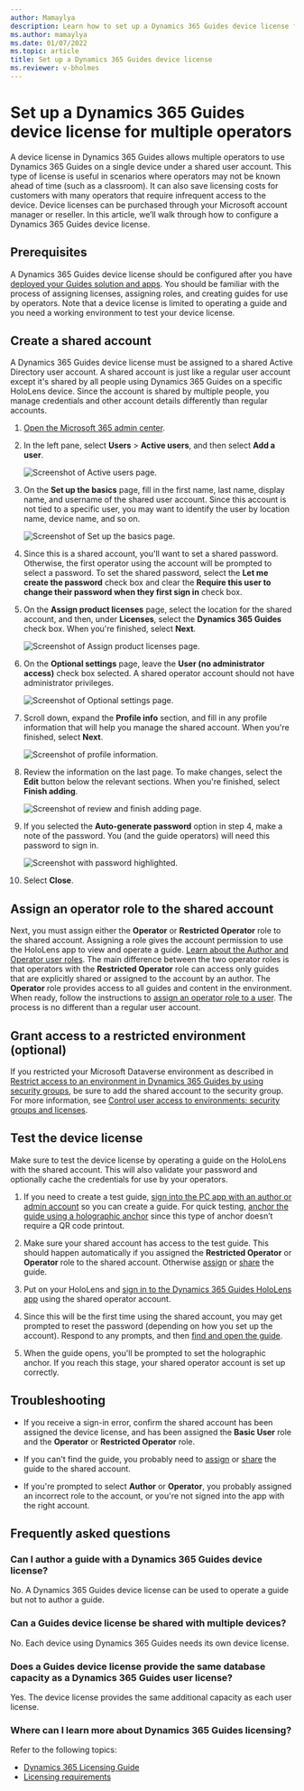 ```yaml
---
author: Mamaylya
description: Learn how to set up a Dynamics 365 Guides device license for multiple operators on a single HoloLens device.
ms.author: mamaylya
ms.date: 01/07/2022
ms.topic: article
title: Set up a Dynamics 365 Guides device license
ms.reviewer: v-bholmes
---
```


# Set up a Dynamics 365 Guides device license for multiple operators

A device license in Dynamics 365 Guides allows multiple operators to use Dynamics 365 Guides on a single device under a shared user account. This type of license is useful in scenarios where operators may not be known ahead of time (such as a classroom). It can also save licensing costs for customers with many operators that require infrequent access to the device. Device licenses can be purchased through your Microsoft account manager or reseller. In this article, we’ll walk through how to configure a Dynamics 365 Guides device license.

## Prerequisites

A Dynamics 365 Guides device license should be configured after you have [deployed your Guides solution and apps](setup.md). You should be familiar with the process of assigning licenses, 
assigning roles, and creating guides for use by operators. Note that a device license is limited to operating a guide and you need a working environment to test 
your device license.

## Create a shared account

A Dynamics 365 Guides device license must be assigned to a shared Active Directory user account. A shared account is just like a regular user account except it's shared by all 
people using Dynamics 365 Guides on a specific HoloLens device. Since the account is shared by multiple people, you manage credentials and other account details differently than regular accounts.

1. [Open the Microsoft 365 admin center](https://admin.microsoft.com/AdminPortal/Home).

2. In the left pane, select **Users** > **Active users**, and then select **Add a user**.
 
   ![Screenshot of Active users page.](media/device-license-active-users.jpg "Screenshot of Active users page")
   
3. On the **Set up the basics** page, fill in the first name, last name, display name, and username of the shared user account. Since this account is not tied to a specific user, you may want to identify the user by location name, device name, and so on.

   ![Screenshot of Set up the basics page.](media/device-license-set-up-basics.jpg "Screenshot of Set up the basics page")

4. Since this is a shared account, you'll want to set a shared password. Otherwise, the first operator using the account will be prompted to select a password. To set the shared password, select the **Let me create the password** check box and clear the **Require this user to change their password when they first sign in** check box.    
 
5. On the **Assign product licenses** page, select the location for the shared account, and then, under **Licenses**, select the **Dynamics 365 Guides** check box. When you're finished, select **Next**.

    ![Screenshot of Assign product licenses page.](media/device-license-assign-product-licenses.jpg "Screenshot of Assign product licenses page")
 
6. On the **Optional settings** page, leave the **User (no administrator access)** check box selected. A shared operator account should not have administrator privileges.

    ![Screenshot of Optional settings page.](media/device-license-optional-settings.jpg "Screenshot of Optional settings page")
 
7. Scroll down, expand the **Profile info** section, and fill in any profile information that will help you manage the shared account. When you're finished, select **Next**.

    ![Screenshot of profile information.](media/device-license-profile.jpg "Screenshot of profile information")
 
8. Review the information on the last page. To make changes, select the **Edit** button below the relevant sections. When you're finished, select **Finish adding**.

   ![Screenshot of review and finish adding page.](media/device-license-review.jpg "Screenshot of review and finish adding page")
 
9.	If you selected the **Auto-generate password** option in step 4, make a note of the password. You (and the guide operators) will need this password to sign in.

    ![Screenshot with password highlighted.](media/device-license-password.jpg "Screenshot with password highlighted")
 
10. Select **Close**.

## Assign an operator role to the shared account

Next, you must assign either the **Operator** or **Restricted Operator** role to the shared account. Assigning a role gives the account permission to use the HoloLens app to view and operate a guide. [Learn about the Author and Operator user roles](admin-role-types.md). The main difference between the two operator roles is that operators with the **Restricted Operator** role can access only guides that are explicitly shared or assigned to the account by an author. The **Operator** role provides access to all guides and content in the environment. When ready, follow the instructions to [assign an operator role to a user](assign-role.md#assign-roles-to-a-user). The process is no different than a regular user account.

## Grant access to a restricted environment (optional)

If you restricted your Microsoft Dataverse environment as described in [Restrict access to an environment in Dynamics 365 Guides by using security groups](admin-security.md), be sure to add the shared account to the security group. For more information, see [Control user access to environments: security groups and licenses](https://docs.microsoft.com/power-platform/admin/control-user-access).

## Test the device license

Make sure to test the device license by operating a guide on the HoloLens with the shared account. This will also validate your password and optionally cache the credentials for use by your operators.

1. If you need to create a test guide, [sign into the PC app with an author or admin account](install-sign-in-pc-app.md#sign-in-to-the-app) so you can create a guide. For quick testing, [anchor the guide using a holographic anchor](pc-app-anchor-holographic.md) since this type of anchor doesn’t require a QR code printout.

2. Make sure your shared account has access to the test guide. This should happen automatically if you assigned the **Restricted Operator** or **Operator** role to the shared account. Otherwise [assign](admin-access-assign.md) or [share](admin-access-teams.md) the guide.

3. Put on your HoloLens and [sign in to the Dynamics 365 Guides HoloLens app](hololens-app-install-sign-in.md) using the shared operator account.

4. Since this will be the first time using the shared account, you may get prompted to reset the password (depending on how you set up the account). Respond to any prompts, and 
then [find and open the guide](find-guide.md).

5. When the guide opens, you'll be prompted to set the holographic anchor. If you reach this stage, your shared operator account is set up correctly.

## Troubleshooting

- If you receive a sign-in error, confirm the shared account has been assigned the device license, and has been assigned the **Basic User** role and the **Operator** or **Restricted Operator** role. 

- If you can't find the guide, you probably need to [assign](admin-access-assign.md) or [share](admin-access-teams.md) the guide to the shared account.

- If you're prompted to select **Author** or **Operator**, you probably assigned an incorrect role to the account, or you're not signed into the app with the right account.

## Frequently asked questions

### Can I author a guide with a Dynamics 365 Guides device license?

No. A Dynamics 365 Guides device license can be used to operate a guide but not to author a guide.

### Can a Guides device license be shared with multiple devices?

No. Each device using Dynamics 365 Guides needs its own device license.

### Does a Guides device license provide the same database capacity as a Dynamics 365 Guides user license?

Yes. The device license provides the same additional capacity as each user license. 

### Where can I learn more about Dynamics 365 Guides licensing?

Refer to the following topics:

- [Dynamics 365 Licensing Guide](https://go.microsoft.com/fwlink/?LinkId=866544&clcid=0x409)
- [Licensing requirements](requirements.md)

